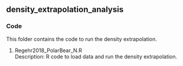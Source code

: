 ## density_extrapolation_analysis

### Code
This folder contains the code to run the density extrapolation.


1. Regehr2018_PolarBear_N.R     
Description: R code to load data and run the density extrapolation.
